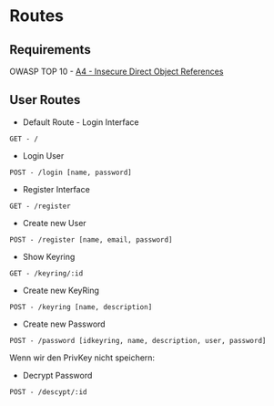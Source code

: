 # Routes

## Requirements

OWASP TOP 10 - [A4 - Insecure Direct Object References][1]

[1]: https://www.owasp.org/index.php/Top_10_2013-A4-Insecure_Direct_Object_References

## User Routes
* Default Route - Login Interface
```
GET - /
```
* Login User
```
POST - /login [name, password]
```
* Register Interface
```
GET - /register
```
* Create new User
```
POST - /register [name, email, password]
```
* Show Keyring
```
GET - /keyring/:id
```
* Create new KeyRing
```
POST - /keyring [name, description]
```
* Create new Password
```
POST - /password [idkeyring, name, description, user, password]
```
Wenn wir den PrivKey nicht speichern:
* Decrypt Password
```
POST - /descypt/:id
```